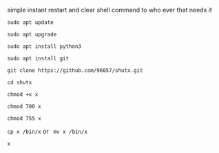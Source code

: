simple instant restart and clear shell command to who ever that needs it 

```sudo apt update```

```sudo apt upgrade```

```sudo apt install python3```

```sudo apt install git```

```git clone https://github.com/96057/shutx.git```

```cd shutx```

```chmod +x x```

```chmod 700 x```

```chmod 755 x```

```cp x /bin/x```
or 
``` mv x /bin/x```

```x```
